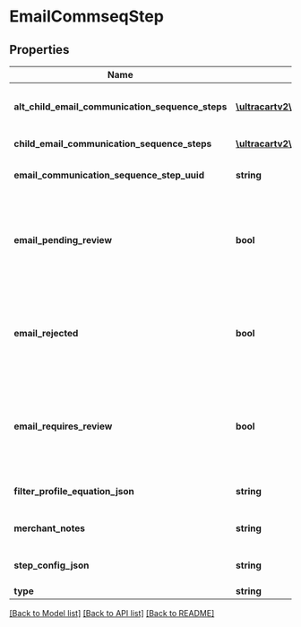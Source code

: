 # EmailCommseqStep

## Properties
Name | Type | Description | Notes
------------ | ------------- | ------------- | -------------
**alt_child_email_communication_sequence_steps** | [**\ultracartv2\models\EmailCommseqStep[]**](EmailCommseqStep.md) | Array of child steps for the alternate path | [optional] 
**child_email_communication_sequence_steps** | [**\ultracartv2\models\EmailCommseqStep[]**](EmailCommseqStep.md) | Array of child steps | [optional] 
**email_communication_sequence_step_uuid** | **string** | Email commseq step UUID | [optional] 
**email_pending_review** | **bool** | True if the content of the email associated with this step is pending review by UltraCart | [optional] 
**email_rejected** | **bool** | True if the content of the email associated with this step was rejected during review by UltraCart | [optional] 
**email_requires_review** | **bool** | True if the content of the email associated with this step requires review by UltraCart | [optional] 
**filter_profile_equation_json** | **string** | Filter profile equation JSON | [optional] 
**merchant_notes** | **string** | Internal merchant notes | [optional] 
**step_config_json** | **string** | Arbitrary Configuration for a step | [optional] 
**type** | **string** | Type of step | [optional] 

[[Back to Model list]](../README.md#documentation-for-models) [[Back to API list]](../README.md#documentation-for-api-endpoints) [[Back to README]](../README.md)


